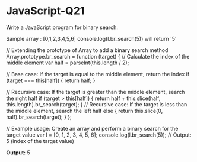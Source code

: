 # JavaScript-Q21
Write a JavaScript program for binary search.

Sample array : [0,1,2,3,4,5,6]
console.log(l.br_search(5)) will return '5'

// Extending the prototype of Array to add a binary search method
Array.prototype.br_search = function (target) {
  // Calculate the index of the middle element
  var half = parseInt(this.length / 2);
  
  // Base case: If the target is equal to the middle element, return the index
  if (target === this[half]) {
    return half;
  }
  
  // Recursive case: If the target is greater than the middle element, search the right half
  if (target > this[half]) {
    return half + this.slice(half, this.length).br_search(target);
  } 
  // Recursive case: If the target is less than the middle element, search the left half
  else {
    return this.slice(0, half).br_search(target);
  }
};

// Example usage: Create an array and perform a binary search for the target value
var l = [0, 1, 2, 3, 4, 5, 6];
console.log(l.br_search(5)); // Output: 5 (index of the target value) 

**Output:**
5
